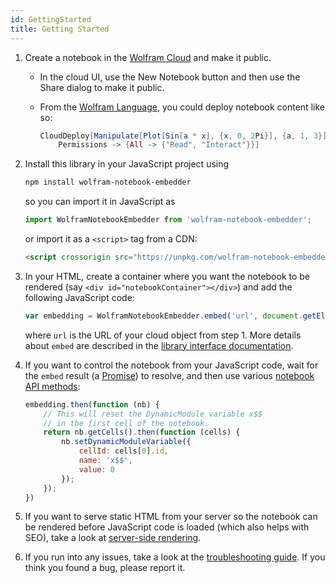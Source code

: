 ```yaml
---
id: GettingStarted
title: Getting Started
---
```


1. Create a notebook in the [Wolfram Cloud](https://www.wolframcloud.com/) and make it public.
    * In the cloud UI, use the New Notebook button and then use the Share dialog to make it public.
    * From the [Wolfram Language](https://www.wolfram.com/language/), you could deploy notebook content like so:

        ```mathematica
        CloudDeploy[Manipulate[Plot[Sin[a * x], {x, 0, 2Pi}], {a, 1, 3}],
            Permissions -> {All -> {"Read", "Interact"}}]
        ```
2. Install this library in your JavaScript project using

    ```bash
    npm install wolfram-notebook-embedder
    ```
        
    so you can import it in JavaScript as
    
    ```js
    import WolframNotebookEmbedder from 'wolfram-notebook-embedder';
    ```
        
    or import it as a `<script>` tag from a CDN:
    
    ```html
    <script crossorigin src="https://unpkg.com/wolfram-notebook-embedder@0.1/dist/wolfram-notebook-embedder.min.js"></script>
    ```
3. In your HTML, create a container where you want the notebook to be rendered (say `<div id="notebookContainer"></div>`) and add the following JavaScript code:

    ```js
    var embedding = WolframNotebookEmbedder.embed('url', document.getElementById('notebookContainer'));
    ```
    
    where `url` is the URL of your cloud object from step 1. More details about `embed` are described in the [library interface documentation](./LibraryInterface.md).
4. If you want to control the notebook from your JavaScript code, wait for the `embed` result (a [Promise](https://developer.mozilla.org/en-US/docs/Web/JavaScript/Guide/Using_promises)) to resolve, and then use various [notebook API methods](./NotebookAPI.md):

    ```js
    embedding.then(function (nb) {
        // This will reset the DynamicModule variable x$$
        // in the first cell of the notebook.
        return nb.getCells().then(function (cells) {
            nb.setDynamicModuleVariable({
                cellId: cells[0].id,
                name: 'x$$',
                value: 0
            });
        });
    })
    ```
5. If you want to serve static HTML from your server so the notebook can be rendered before JavaScript code is loaded (which also helps with SEO), take a look at [server-side rendering](./ServerSideRendering.md).
6. If you run into any issues, take a look at the [troubleshooting guide](./Troubleshooting.md). If you think you found a bug, please report it.
